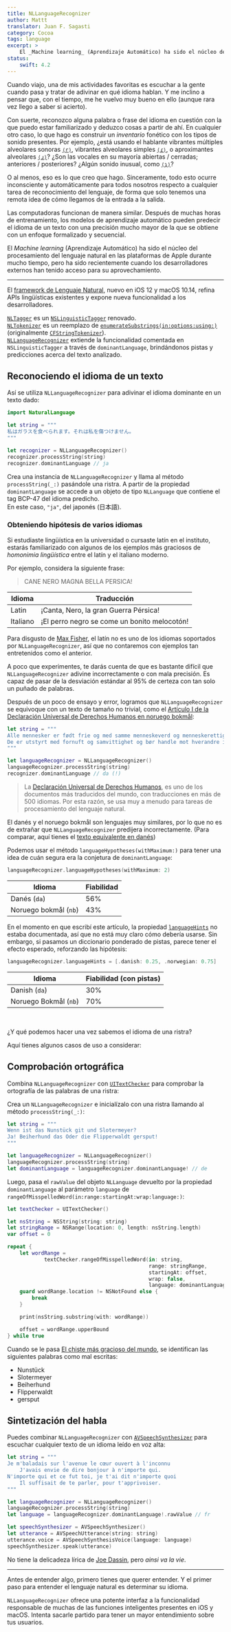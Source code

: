 ```yaml
---
title: NLLanguageRecognizer
author: Mattt
translator: Juan F. Sagasti
category: Cocoa
tags: language
excerpt: >
    El _Machine learning_ (Aprendizaje Automático) ha sido el núcleo del procesamiento del lenguaje natural en las plataformas de Apple durante mucho tiempo, pero ha sido recientemente cuando los desarrolladores externos han tenido acceso para su aprovechamiento.
status:
    swift: 4.2
---
```


Cuando viajo, una de mis actividades favoritas es escuchar a la gente cuando pasa y tratar de adivinar en qué idioma hablan. Y me inclino a pensar que, con el tiempo, me he vuelvo muy bueno en ello (aunque rara vez llego a saber si acierto).

Con suerte, reconozco alguna palabra o frase del idioma en cuestión con la que puedo estar familiarizado y deduzco cosas a partir de ahí. En cualquier otro caso, lo que hago es construir un _inventario_ fonético con los tipos de sonido presentes. Por ejemplo, ¿está usando el hablante vibrantes múltiples alveolares sonoras [`⟨r⟩`](https://es.wikipedia.org/wiki/Vibrante_alveolar_simple),
vibrantes alveolares simples [`⟨ɾ⟩`](https://es.wikipedia.org/wiki/Vibrante_alveolar_simple),
o aproximantes alveolares [`⟨ɹ⟩`](https://es.wikipedia.org/wiki/Aproximante_alveolar)? ¿Son las vocales en su mayoría abiertas / cerradas; anteriores / posteriores? ¿Algún sonido inusual, como [`⟨ʇ⟩`](https://es.wikipedia.org/wiki/Chasquido_consonántico)?

O al menos, eso es lo que creo que hago. Sinceramente, todo esto ocurre inconsciente y automáticamente para todos nosotros respecto a cualquier tarea de reconocimiento del lenguaje, de forma que solo tenemos una remota idea de cómo llegamos de la entrada a la salida.

Las computadoras funcionan de manera similar. Después de muchas horas de entrenamiento, los modelos de aprendizaje automático pueden predecir el idioma de un texto con una precisión mucho mayor de la que se obtiene con un enfoque formalizado y secuencial.

El _Machine learning_ (Aprendizaje Automático) ha sido el núcleo del procesamiento del lenguaje natural en las plataformas de Apple durante mucho tiempo, pero ha sido recientemente cuando los desarrolladores externos han tenido acceso para su aprovechamiento.

---

El [framework de Lenguaje Natural](https://developer.apple.com/documentation/naturallanguage), nuevo en iOS 12 y macOS 10.14, refina APIs lingüísticas existentes y expone nueva funcionalidad a los desarrolladores.

[`NLTagger`](https://developer.apple.com/documentation/naturallanguage/nltagger)
es un [`NSLinguisticTagger`](https://nshipster.com/nslinguistictagger/) renovado. <br/>
[`NLTokenizer`](https://developer.apple.com/documentation/naturallanguage/nltokenizer) es un reemplazo de [`enumerateSubstrings(in:options:using:)`](https://developer.apple.com/documentation/foundation/nsstring/1416774-enumeratesubstrings) (originalmente [`CFStringTokenizer`](https://developer.apple.com/documentation/corefoundation/cfstringtokenizer-rf8)). <br/>
[`NLLanguageRecognizer`](https://developer.apple.com/documentation/naturallanguage/nllanguagerecognizer) extiende la funcionalidad comentada en  `NSLinguisticTagger` a través de `dominantLanguage`, brindándonos pistas y predicciones acerca del texto analizado. 

## Reconociendo el idioma de un texto

Así se utiliza `NLLanguageRecognizer` para adivinar el idioma dominante en un texto dado:

```swift
import NaturalLanguage

let string = """
私はガラスを食べられます。それは私を傷つけません。
"""

let recognizer = NLLanguageRecognizer()
recognizer.processString(string)
recognizer.dominantLanguage // ja
```

Crea una instancia de `NLLanguageRecognizer` y llama al método  `processString(_:)` pasándole una ristra. A partir de la propiedad `dominantLanguage` se accede a un objeto de tipo `NLLanguage` que contiene el tag BCP-47 del idioma predicho. <br/>
En este caso, `"ja"`, del japonés (日本語).

### Obteniendo hipótesis de varios idiomas

Si estudiaste lingüística en la universidad o cursaste latín en el instituto, estarás familiarizado con algunos de los ejemplos más graciosos de _homonimia lingüística_ entre el latín y el italiano moderno.

Por ejemplo, considera la siguiente frase:

> CANE NERO MAGNA BELLA PERSICA!

| Idioma   | Traducción                                  |
| -------- | ------------------------------------------- |
| Latin    | ¡Canta, Nero, la gran Guerra Pérsica!       |
| Italiano | ¡El perro negro se come un bonito melocotón!|

Para disgusto de [Max Fisher](<https://en.wikipedia.org/wiki/Rushmore_(film)>),
el latín no es uno de los idiomas soportados por `NLLanguageRecognizer`, así que
no contaremos con ejemplos tan entretenidos como el anterior. 

A poco que experimentes, te darás cuenta de que es bastante difícil que `NLLanguageRecognizer` adivine incorrectamente o con mala precisión. Es capaz de pasar de la desviación estándar al 95% de certeza con tan solo un puñado de palabras.

Después de un poco de ensayo y error, logramos que `NLLanguageRecognizer` se equivoque con un texto de tamaño no trivial, como el [Artículo I de la Declaración Universal de Derechos Humanos en noruego bokmål](https://www.ohchr.org/EN/UDHR/Pages/Language.aspx?LangID=nrr):

```swift
let string = """
Alle mennesker er født frie og med samme menneskeverd og menneskerettigheter.
De er utstyrt med fornuft og samvittighet og bør handle mot hverandre i brorskapets ånd.
"""

let languageRecognizer = NLLanguageRecognizer()
languageRecognizer.processString(string)
recognizer.dominantLanguage // da (!)
```

> La [Declaración Universal de Derechos Humanos](http://www.un.org/es/universal-declaration-human-rights/), es uno de los documentos más traducidos del mundo, con traducciones en más de 500 idiomas. Por esta razón, se usa muy a menudo para tareas de procesamiento del lenguaje natural.

El danés y el noruego bokmål son lenguajes muy similares, por lo que no es de extrañar que `NLLanguageRecognizer` predijera incorrectamente.
(Para comparar, aquí tienes el [texto equivalente en danés](https://www.ohchr.org/EN/UDHR/Pages/Language.aspx?LangID=dns))

Podemos usar el método `languageHypotheses(withMaximum:)` para tener una idea de cuán segura era la conjetura de `dominantLanguage`:

```swift
languageRecognizer.languageHypotheses(withMaximum: 2)
```

| Idioma                  | Fiabilidad |
| ----------------------- | ---------- |
| Danés (`da`)            | 56%        |
| Noruego bokmål (`nb`)   | 43%        |

En el momento en que escribí este artículo, la propiedad [`languageHints`](https://developer.apple.com/documentation/naturallanguage/nllanguagerecognizer/3017455-languagehints) no estaba documentada, así que no está muy claro cómo debería usarse. Sin embargo, si pasamos un diccionario ponderado de pistas, parece tener el efecto esperado, reforzando las hipótesis:

```swift
languageRecognizer.languageHints = [.danish: 0.25, .norwegian: 0.75]
```

| Idioma                  | Fiabilidad (con pistas) |
| ----------------------- | ----------------------- |
| Danish (`da`)           | 30%                     |
| Noruego Bokmål (`nb`)   | 70%                     |

<br/>

¿Y qué podemos hacer una vez sabemos el idioma de una ristra?

Aquí tienes algunos casos de uso a considerar:

## Comprobación ortográfica

Combina `NLLanguageRecognizer` con [`UITextChecker`](https://nshipster.es/uitextchecker/) para comprobar la ortografía de las palabras de una ristra:

Crea un `NLLanguageRecognizer` e inicialízalo con una ristra llamando al método  `processString(_:)`:

```swift
let string = """
Wenn ist das Nunstück git und Slotermeyer?
Ja! Beiherhund das Oder die Flipperwaldt gersput!
"""

let languageRecognizer = NLLanguageRecognizer()
languageRecognizer.processString(string)
let dominantLanguage = languageRecognizer.dominantLanguage! // de
```

Luego, pasa el `rawValue` del objeto `NLLanguage` devuelto por la propiedad  `dominantLanguage` al parámetro `language` de
`rangeOfMisspelledWord(in:range:startingAt:wrap:language:)`:

```swift
let textChecker = UITextChecker()

let nsString = NSString(string: string)
let stringRange = NSRange(location: 0, length: nsString.length)
var offset = 0

repeat {
    let wordRange =
            textChecker.rangeOfMisspelledWord(in: string,
                                              range: stringRange,
                                              startingAt: offset,
                                              wrap: false,
                                              language: dominantLanguage.rawValue)
    guard wordRange.location != NSNotFound else {
        break
    }

    print(nsString.substring(with: wordRange))

    offset = wordRange.upperBound
} while true
```

Cuando se le pasa [El chiste más gracioso del mundo](https://es.wikipedia.org/wiki/El_chiste_más_gracioso_del_mundo), se identifican las siguientes palabras como mal escritas:

- Nunstück
- Slotermeyer
- Beiherhund
- Flipperwaldt
- gersput

## Sintetización del habla

Puedes combinar `NLLanguageRecognizer` con [`AVSpeechSynthesizer`](https://nshipster.com/avspeechsynthesizer/) para escuchar cualquier texto de un idioma leído en voz alta: 

```swift
let string = """
Je m'baladais sur l'avenue le cœur ouvert à l'inconnu
    J'avais envie de dire bonjour à n'importe qui.
N'importe qui et ce fut toi, je t'ai dit n'importe quoi
    Il suffisait de te parler, pour t'apprivoiser.
"""

let languageRecognizer = NLLanguageRecognizer()
languageRecognizer.processString(string)
let language = languageRecognizer.dominantLanguage!.rawValue // fr

let speechSynthesizer = AVSpeechSynthesizer()
let utterance = AVSpeechUtterance(string: string)
utterance.voice = AVSpeechSynthesisVoice(language: language)
speechSynthesizer.speak(utterance)
```

No tiene la delicadeza lírica de [Joe Dassin](https://itunes.apple.com/us/album/les-champs-%C3%A9lys%C3%A9es/311331439?i=311331447), pero _ainsi va la vie_.

---

Antes de entender algo, primero tienes que querer entender. Y el primer paso para entender el lenguaje natural es determinar su idioma.

`NLLanguageRecognizer` ofrece una potente interfaz a la funcionalidad responsable de muchas de las funciones inteligentes presentes en iOS y macOS. Intenta sacarle partido para tener un mayor entendimiento sobre tus usuarios.
